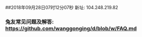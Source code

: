##2018年09月28日07时12分07秒 新址: 104.248.219.82
### 兔友常见问题及解答: https://github.com/wanggonging/d/blob/w/FAQ.md
